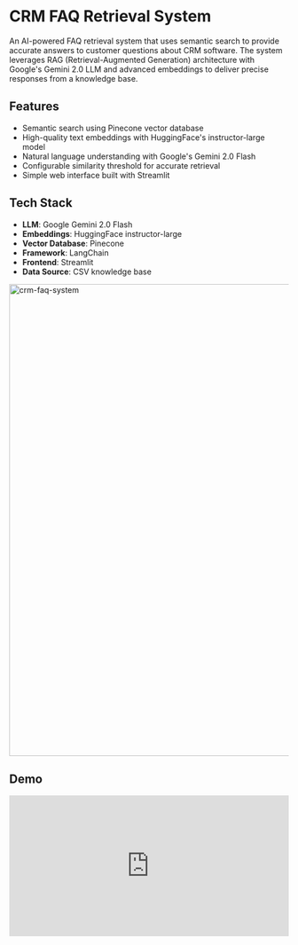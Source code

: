 # CRM FAQ Retrieval System

An AI-powered FAQ retrieval system that uses semantic search to provide accurate answers to customer questions about CRM software. The system leverages RAG (Retrieval-Augmented Generation) architecture with Google's Gemini 2.0 LLM and advanced embeddings to deliver precise responses from a knowledge base.

## Features
- Semantic search using Pinecone vector database
- High-quality text embeddings with HuggingFace's instructor-large model
- Natural language understanding with Google's Gemini 2.0 Flash
- Configurable similarity threshold for accurate retrieval
- Simple web interface built with Streamlit

## Tech Stack
- **LLM**: Google Gemini 2.0 Flash
- **Embeddings**: HuggingFace instructor-large
- **Vector Database**: Pinecone
- **Framework**: LangChain
- **Frontend**: Streamlit
- **Data Source**: CSV knowledge base
<img width="2058" height="851" alt="crm-faq-system" src="https://github.com/user-attachments/assets/f8c4221d-7457-4650-aea8-503a5ff0e0ec" />

## Demo
<div style="position: relative; padding-bottom: 50.416666666666664%; height: 0;"><iframe src="https://www.loom.com/embed/94afac7ec63340bfb6fc35404b9d4f9d?sid=3f02de7e-22e1-4490-9c97-f3f46d85278e" frameborder="0" webkitallowfullscreen mozallowfullscreen allowfullscreen style="position: absolute; top: 0; left: 0; width: 100%; height: 100%;"></iframe></div>
